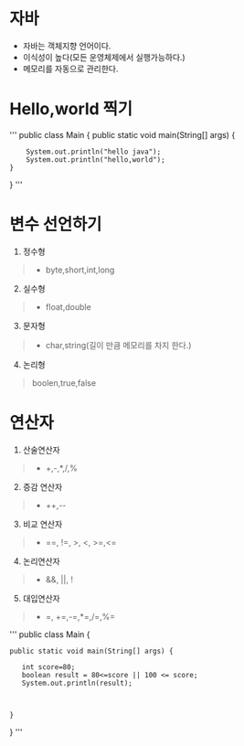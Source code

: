 #  자바 
- 자바는 객체지향 언어이다. 
- 이식성이 높다(모든 운영체제에서 실행가능하다.)
- 메모리를 자동으로 관리한다.
#  Hello,world 찍기
'''
 public class Main {
    public static void main(String[] args) {

        System.out.println("hello java");
        System.out.println("hello,world");
    }
}
'''
# 변수 선언하기 
1. 정수형
>  * byte,short,int,long
2.  실수형
> * float,double
3. 문자형
> * char,string(길이 만큼 메모리를 차지 한다.)
4. 논리형 
>boolen,true,false
# 연산자 
1. 산술연산자
> * +,-,*,/,%
2. 증감 연산자
> * ++,--
3. 비교 연산자 
> * ==, !=, >, <, >=,<=
4. 논리연산자
> * &&, ||, !
5. 대입연산자
> * =, +=,-=,*=,/=,%=

'''
 public class Main {

    public static void main(String[] args) {

       int score=80;
       boolean result = 80<=score || 100 <= score;
       System.out.println(result);



    }
}
'''